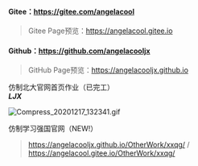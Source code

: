 #### Gitee：https://gitee.com/angelacool  

> Gitee Page预览：<https://angelacool.gitee.io>  


#### Github：https://github.com/angelacooljx  

> GitHub Page预览：<https://angelacooljx.github.io>  


仿制北大官网首页作业（已完工）  
***LJX***


![Compress_20201217_132341.gif](https://p4.menlste.cn/i/ordcuudk.gif)

仿制学习强国官网（NEW!）
> <https://angelacooljx.github.io/OtherWork/xxqg/> / <https://angelacool.gitee.io/OtherWork/xxqg/>
